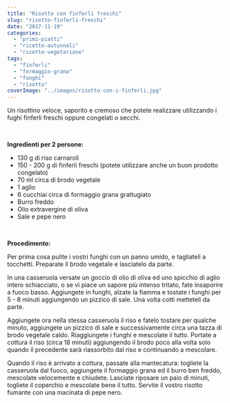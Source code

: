 ```yaml
---
title: "Risotto con finferli freschi"
slug: "risotto-finferli-freschi"
date: "2017-11-19"
categories: 
  - "primi-piatti"
  - "ricette-autunnali"
  - "ricette-vegetariane"
tags: 
  - "finferli"
  - "formaggio-grana"
  - "funghi"
  - "risotto"
coverImage: "../images/risotto-con-i-finferli.jpg"
---
```


Un risottino veloce, saporito e cremoso che potete realizzare utilizzando i fughi finferli freschi oppure congelati o secchi.

 

**Ingredienti per 2 persone:**

- 130 g di riso carnaroli
- 150 - 200 g di finferli freschi (potete utilizzare anche un buon prodotto congelato)
- 70 ml circa di brodo vegetale
- 1 aglio
- 6 cucchiai circa di formaggio grana grattugiato
- Burro freddo
- Olio extravergine di oliva
- Sale e pepe nero

 

**Procedimento:**

Per prima cosa pulite i vostri funghi con un panno umido, e tagliateli a tocchetti. Preparate il brodo vegetale e lasciatelo da parte.

In una casseruola versate un goccio di olio di oliva ed uno spicchio di aglio intero schiacciato, o se vi piace un sapore più intenso tritato, fate insaporire a fuoco basso. Aggiungete in funghi, alzate la fiamma e tostate i funghi per 5 - 8 minuti aggiungendo un pizzico di sale. Una volta cotti metteteli da parte.

Aggiungete ora nella stessa casseruola il riso e fatelo tostare per qualche minuto, aggiungete un pizzico di sale e successivamente circa una tazza di brodo vegetale caldo. Riaggiungete i funghi e mescolate il tutto. Portate a cottura il riso (circa 18 minuti) aggiungendo il brodo poco alla volta solo quando il precedente sarà riassorbito dal riso e continuando a mescolare.

Quando il riso è arrivato a cottura, passate alla mantecatura: togliete la casseruola dal fuoco, aggiungete il formaggio grana ed il burro ben freddo, mescolate velocemente e chiudete. Lasciate riposare un paio di minuti, togliete il coperchio e mescolate bene il tutto. Servite il vostro risotto fumante con una macinata di pepe nero.

